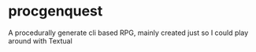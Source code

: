 # procgenquest
A procedurally generate cli  based RPG, mainly created just so I could play around with Textual
